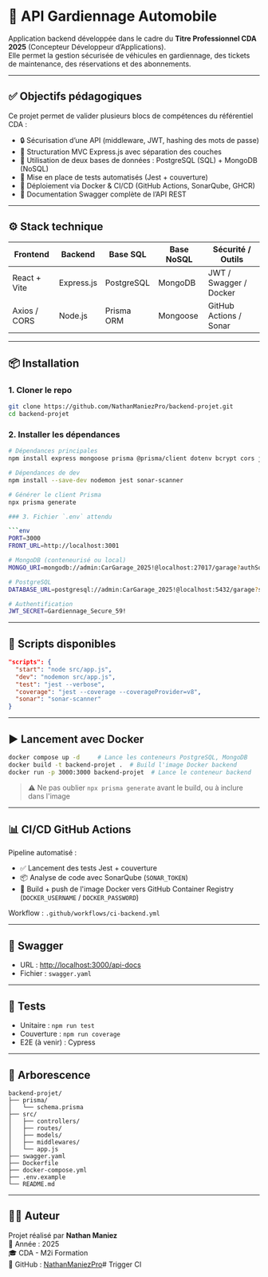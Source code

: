 # 🚗 API Gardiennage Automobile

Application backend développée dans le cadre du **Titre Professionnel CDA 2025** (Concepteur Développeur d’Applications).  
Elle permet la gestion sécurisée de véhicules en gardiennage, des tickets de maintenance, des réservations et des abonnements.

---

## ✅ Objectifs pédagogiques

Ce projet permet de valider plusieurs blocs de compétences du référentiel CDA :

- 🔒 Sécurisation d’une API (middleware, JWT, hashing des mots de passe)
- 🧱 Structuration MVC Express.js avec séparation des couches
- 🧰 Utilisation de deux bases de données : PostgreSQL (SQL) + MongoDB (NoSQL)
- 🧪 Mise en place de tests automatisés (Jest + couverture)
- 🚀 Déploiement via Docker & CI/CD (GitHub Actions, SonarQube, GHCR)
- 📖 Documentation Swagger complète de l’API REST

---

## ⚙️ Stack technique

| Frontend         | Backend     | Base SQL       | Base NoSQL   | Sécurité / Outils        |
|------------------|-------------|----------------|--------------|--------------------------|
| React + Vite     | Express.js  | PostgreSQL     | MongoDB      | JWT / Swagger / Docker   |
| Axios / CORS     | Node.js     | Prisma ORM     | Mongoose     | GitHub Actions / Sonar   |

---

## 📦 Installation

### 1. Cloner le repo

```bash
git clone https://github.com/NathanManiezPro/backend-projet.git
cd backend-projet
```

### 2. Installer les dépendances

```bash
# Dépendances principales
npm install express mongoose prisma @prisma/client dotenv bcrypt cors jsonwebtoken swagger-ui-express yaml

# Dépendances de dev
npm install --save-dev nodemon jest sonar-scanner

# Générer le client Prisma
npx prisma generate

### 3. Fichier `.env` attendu

```env
PORT=3000
FRONT_URL=http://localhost:3001

# MongoDB (conteneurisé ou local)
MONGO_URI=mongodb://admin:CarGarage_2025!@localhost:27017/garage?authSource=admin

# PostgreSQL
DATABASE_URL=postgresql://admin:CarGarage_2025!@localhost:5432/garage?schema=public

# Authentification
JWT_SECRET=Gardiennage_Secure_59!
```

---

## 🔧 Scripts disponibles

```json
"scripts": {
  "start": "node src/app.js",
  "dev": "nodemon src/app.js",
  "test": "jest --verbose",
  "coverage": "jest --coverage --coverageProvider=v8",
  "sonar": "sonar-scanner"
}
```

---

## ▶️ Lancement avec Docker

```bash
docker compose up -d     # Lance les conteneurs PostgreSQL, MongoDB
docker build -t backend-projet .  # Build l'image Docker backend
docker run -p 3000:3000 backend-projet  # Lance le conteneur backend
```

> ⚠️ Ne pas oublier `npx prisma generate` avant le build, ou à inclure dans l'image

---

## 📊 CI/CD GitHub Actions

Pipeline automatisé :
- ✅ Lancement des tests Jest + couverture
- 📦 Analyse de code avec SonarQube (`SONAR_TOKEN`)
- 🐳 Build + push de l'image Docker vers GitHub Container Registry (`DOCKER_USERNAME` / `DOCKER_PASSWORD`)

Workflow : `.github/workflows/ci-backend.yml`

---

## 📘 Swagger

- URL : [http://localhost:3000/api-docs](http://localhost:3000/api-docs)
- Fichier : `swagger.yaml`

---

## 🧪 Tests

- Unitaire : `npm run test`
- Couverture : `npm run coverage`
- E2E (à venir) : Cypress

---

## 📁 Arborescence

```
backend-projet/
├── prisma/
│   └── schema.prisma
├── src/
│   ├── controllers/
│   ├── routes/
│   ├── models/
│   ├── middlewares/
│   └── app.js
├── swagger.yaml
├── Dockerfile
├── docker-compose.yml
├── .env.example
└── README.md
```

---

## 👨‍💻 Auteur

Projet réalisé par **Nathan Maniez**  
📅 Année : 2025  
🎓 CDA - M2i Formation  
🔗 GitHub : [NathanManiezPro](https://github.com/NathanManiezPro)# Trigger CI
